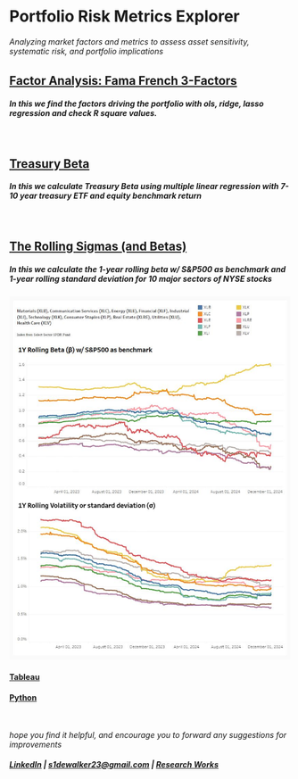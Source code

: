 # Portfolio Risk Metrics Explorer

###### Analyzing market factors and metrics to assess asset sensitivity, systematic risk, and portfolio implications <br/>

## [Factor Analysis: Fama French 3-Factors](https://github.com/s1dewalker/Alpha-Beta-Explorer/blob/main/py_files/Multi_Factor_Analysis3.ipynb)
##### In this we find the factors driving the portfolio with ols, ridge, lasso regression and check R square values.
<br/>

## [Treasury Beta](https://github.com/s1dewalker/Alpha-Beta-Explorer/blob/main/py_files/Betas.ipynb)
##### In this we calculate Treasury Beta using multiple linear regression with 7-10 year treasury ETF and equity benchmark return 
<br/>

## [The Rolling Sigmas (and Betas)](https://public.tableau.com/app/profile/sujay.bahumik/viz/TheRollingSigmasandBetas/Dashboard1#2)
##### In this we calculate the 1-year rolling beta w/ S&P500 as benchmark and 1-year rolling standard deviation for 10 major sectors of NYSE stocks

<img src="screenshots/rolling_metrics.JPG" alt="Description" width="800">

#### [Tableau](https://public.tableau.com/app/profile/sujay.bahumik/viz/TheRollingSigmasandBetas/Dashboard1#2)
#### [Python](https://github.com/s1dewalker/Alpha-Beta-Explorer/blob/main/py_files/The_Rolling_Sigmas.ipynb)

<br/>

*hope you find it helpful, and encourage you to forward any suggestions for improvements* <br/>
##### [LinkedIn](https://www.linkedin.com/in/sujay-bhaumik-d12/) | s1dewalker23@gmail.com | [Research Works](https://github.com/s1dewalker/Research-Works)

